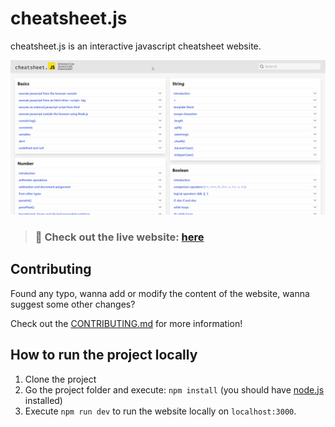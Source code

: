 # cheatsheet.js

cheatsheet.js is an interactive javascript cheatsheet website.

![Website usage](/static/cheatsheet-js.gif)

> ### 🔴 Check out the live website: [here](https://mymatsubara.github.io/cheatsheet-js/)

## Contributing

Found any typo, wanna add or modify the content of the website, wanna suggest some other changes?

Check out the [CONTRIBUTING.md](/CONTRIBUTING.md) for more information!

## How to run the project locally

1. Clone the project
2. Go the project folder and execute: `npm install` (you should have [node.js](https://nodejs.org/) installed)
3. Execute `npm run dev` to run the website locally on `localhost:3000`.

